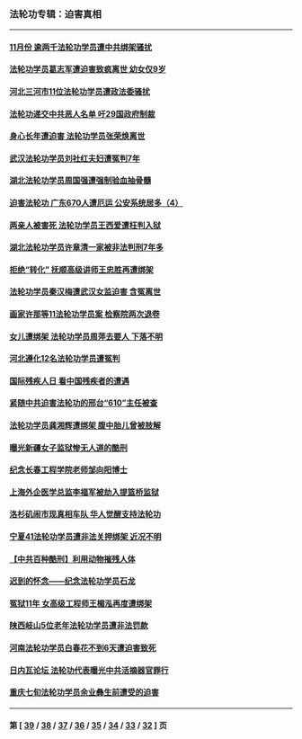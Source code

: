 ### 法轮功专辑：迫害真相
---
#### [11月份 逾两千法轮功学员遭中共绑架骚扰](../../pages/nf4379/n12612971.md) 
#### [法轮功学员葛志军遭迫害致疯离世 幼女仅9岁](../../pages/nf4379/n12610483.md) 
#### [河北三河市11位法轮功学员遭政法委骚扰](../../pages/nf4379/n12606498.md) 
#### [法轮功递交中共恶人名单 吁29国政府制裁](../../pages/nf4379/n12606976.md) 
#### [身心长年遭迫害 法轮功学员张荣焕离世](../../pages/nf4379/n12603632.md) 
#### [武汉法轮功学员刘社红夫妇遭冤判7年](../../pages/nf4379/n12601831.md) 
#### [湖北法轮功学员周国强遭强制验血抽骨髓](../../pages/nf4379/n12601182.md) 
#### [迫害法轮功 广东670人遭厄运 公安系统居多（4）](../../pages/nf4379/n12599322.md) 
#### [两亲人被害死 法轮功学员王西爱遭枉判入狱](../../pages/nf4379/n12599144.md) 
#### [湖北法轮功学员许章清一家被非法判刑7年多](../../pages/nf4379/n12596298.md) 
#### [拒绝“转化” 抚顺高级讲师王忠胜再遭绑架](../../pages/nf4379/n12595933.md) 
#### [法轮功学员秦汉梅遭武汉女监迫害 含冤离世](../../pages/nf4379/n12595687.md) 
#### [画家许那等11法轮功学员案 检察院两次退卷](../../pages/nf4379/n12593755.md) 
#### [女儿遭绑架 法轮功学员周萍去要人 下落不明](../../pages/nf4379/n12594232.md) 
#### [河北遵化12名法轮功学员遭冤判](../../pages/nf4379/n12593461.md) 
#### [国际残疾人日 看中国残疾者的遭遇](../../pages/nf4379/n12590552.md) 
#### [紧随中共迫害法轮功的邢台“610”主任被查](../../pages/nf4379/n12588157.md) 
#### [法轮功学员龚湘辉遭绑架 腹中胎儿曾被肢解](../../pages/nf4379/n12583490.md) 
#### [曝光新疆女子监狱惨无人道的酷刑](../../pages/nf4379/n12587703.md) 
#### [纪念长春工程学院老师邹向阳博士](../../pages/nf4379/n12585390.md) 
#### [上海外企医学总监李福军被劫入提篮桥监狱](../../pages/nf4379/n12585288.md) 
#### [洛杉矶闹市现真相车队 华人觉醒支持法轮功](../../pages/nf4379/n12584345.md) 
#### [宁夏41法轮功学员遭非法关押绑架 近况不明](../../pages/nf4379/n12580474.md) 
#### [【中共百种酷刑】利用动物摧残人体](../../pages/nf4379/n12579664.md) 
#### [迟到的怀念——纪念法轮功学员石龙](../../pages/nf4379/n12580245.md) 
#### [冤狱11年 女高级工程师王楣泓再度遭绑架](../../pages/nf4379/n12579258.md) 
#### [陕西岐山5位老年法轮功学员遭非法罚款](../../pages/nf4379/n12577830.md) 
#### [河南法轮功学员白春花不到6天遭迫害致死](../../pages/nf4379/n12573016.md) 
#### [日内瓦论坛 法轮功代表曝光中共活摘器官罪行](../../pages/nf4379/n12575062.md) 
#### [重庆七旬法轮功学员余业彝生前遭受的迫害](../../pages/nf4379/n12574450.md) 

---
#### 第 [ [39](./39.md) / [38](./38.md) / [37](./37.md) / [36](./36.md) / [35](./35.md) / [34](./34.md) / [33](./33.md) / [32](./32.md) ] 页
